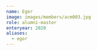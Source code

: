 ```yaml
---
name: Egor 
image: images/members/acm003.jpg 
role: alumni-master
enteryear: 2020
aliases:
  - egor
---
```

